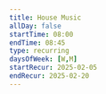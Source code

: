 ```yaml
---
title: House Music
allDay: false
startTime: 08:00
endTime: 08:45
type: recurring
daysOfWeek: [W,M]
startRecur: 2025-02-05
endRecur: 2025-02-20
---
```

